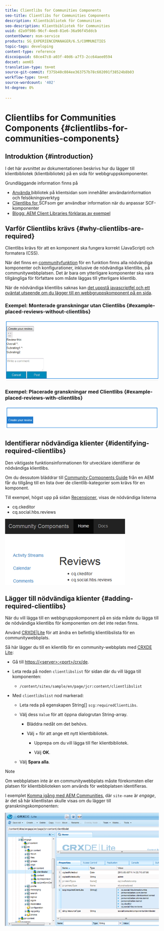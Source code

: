 ```yaml
---
title: Clientlibs for Communities Components
seo-title: Clientlibs for Communities Components
description: Klientbibliotek för Communities
seo-description: Klientbibliotek för Communities
uuid: d2a9f986-96cf-4ee8-81e6-36a96f45ddcb
contentOwner: msm-service
products: SG_EXPERIENCEMANAGER/6.5/COMMUNITIES
topic-tags: developing
content-type: reference
discoiquuid: 68ce47c8-a03f-40d6-a7f3-2cc64aee0594
docset: aem65
translation-type: tm+mt
source-git-commit: f375b40c084ee363757b78c602091f38524b8b03
workflow-type: tm+mt
source-wordcount: '402'
ht-degree: 0%

---
```



# Clientlibs for Communities Components {#clientlibs-for-communities-components}

## Introduktion {#introduction}

I det här avsnittet av dokumentationen beskrivs hur du lägger till klientbibliotek (klientbibliotek) på en sida för webbgruppskomponenter.

Grundläggande information finns på

* [Använda ](/help/sites-developing/clientlibs.md) bibliotek på klientsidan som innehåller användarinformation och felsökningsverktyg
* [Clientlibs for ](/help/communities/client-customize.md#clientlibs) SCFsom ger användbar information när du anpassar SCF-komponenter
* [Blogg: AEM Client Libraries förklaras av exempel](https://blogs.adobe.com/experiencedelivers/experience-management/clientlibs-explained-example/)

## Varför Clientlibs krävs {#why-clientlibs-are-required}

Clientlibs krävs för att en komponent ska fungera korrekt (JavaScript) och formatera (CSS).

När det finns en [communityfunktion](/help/communities/functions.md) för en funktion finns alla nödvändiga komponenter och konfigurationer, inklusive de nödvändiga klientlibs, på communitywebbplatsen. Det är bara om ytterligare komponenter ska vara tillgängliga för författare som måste läggas till ytterligare klientlib.

När de nödvändiga klientlibs saknas kan [det uppstå javascriptfel och ett oväntat utseende om du lägger till en webbgruppskomponent på en sida](/help/communities/author-communities.md).

### Exempel: Monterade granskningar utan Clientlibs {#example-placed-reviews-without-clientlibs}

![monterade granskningar](assets/placed-reviews.png)

### Exempel: Placerade granskningar med Clientlibs {#example-placed-reviews-with-clientlibs}

![reviews-clientlibs](assets/reviews-clientlibs.png)

## Identifierar nödvändiga klienter {#identifying-required-clientlibs}

Den viktigaste funktionsinformationen för utvecklare identifierar de nödvändiga klientlibs.

Om du dessutom bläddrar till [Community Components Guide](/help/communities/components-guide.md) från en AEM får du tillgång till en lista över de clientlib-kategorier som krävs för en komponent.

Till exempel, högst upp på sidan [Recensioner](https://localhost:4502/content/community-components/en/reviews.html), visas de nödvändiga listerna

* cq.ckeditor
* cq.social.hbs.reviews

![clientlibs-reviews](assets/clientlibs-reviews.png)

## Lägger till nödvändiga klienter {#adding-required-clientlibs}

När du vill lägga till en webbgruppskomponent på en sida måste du lägga till de nödvändiga klientlibs för komponenten om det inte redan finns.

Använd [CRXDE|Lite](#using-crxde-lite) för att ändra en befintlig klientlibslista för en communitywebbplats.

Så här lägger du till en klientlib för en community-webbplats med [CRXDE Lite](/help/sites-developing/developing-with-crxde-lite.md):

* Gå till [https://&lt;server>:&lt;port>/crx/de](https://localhost:4502/crx/de).
* Leta reda på noden `clientlibslist` för sidan där du vill lägga till komponenten:

   * `/content/sites/sample/en/page/jcr:content/clientlibslist`

* Med `clientlibslist` nod markerad:

   * Leta reda på egenskapen String[] `scg:requiredClientLibs`.
   * Välj dess `Value` för att öppna dialogrutan String-array.

      * Bläddra nedåt om det behövs.
      * Välj + för att ange ett nytt klientbibliotek.

         * Upprepa om du vill lägga till fler klientbibliotek.

         * Välj **OK**.
   * Välj **Spara alla**.


>[!NOTE]
>
>Om webbplatsen inte är en communitywebbplats måste förekomsten eller platsen för klientbiblioteken som används för webbplatsen identifieras.

I exemplet [Komma igång med AEM Communities](/help/communities/getting-started.md), där `site-name` är *engage*, är det så här klientlistan skulle visas om du lägger till granskningskomponenten:

![review-component](assets/review-component.png)

